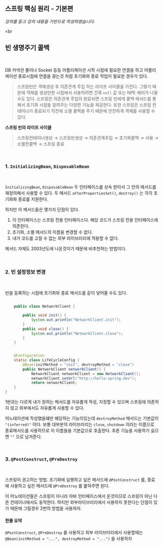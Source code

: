 ## 스프링 핵심 원리 - 기본편
_강의를 듣고 강의 내용을 기반으로 작성하였습니다._

<br

## 빈 생명주기 콜백

<br>

DB 커넥션 풀이나 Socket 등등 어플리케이션 시작 시점에 필요한 연결을 하고 어플리케이션 종료시점에 연결을 끊는것 처럼 초기화와 종료 작업이 필요한 경우가 있다.

> 스프링빈은 객체생성 후 의존관계 주입 하는 라이프 사이클을 가진다. 그렇기 때문에 객체를 생성만한 시점에서 사용하려면 간혹 `null` 값 또는 NPE 에러가 나올수도 
> 있다. 스프링은 의존관계 주입이 완료되면 스프링 빈에게 콜백 메서드를 통해서 초기화 시점을 알려주는 다양한 기능을 제공한다. 또한 스프링은 스프링 컨테이너가 
> 종료되기 직전에 소멸 콜백을 주기 때문에 안전하게 객체를 사용할 수 있다.


**스프링 빈의 라이프 사이클**
> 스프링컨테이너생성 → 스프링빈생성 → 의존관계주입 → 초기화콜백 → 사용 → 소멸전콜백 → 스프링 종료



<br>

### 1. `InitializingBean`, `DisposableBean` 

<br>

`InitializingBean`, `DisposableBean` 두 인터페이스를 상속 받아서 그 안의 메서드를 재정의해서 사용할 수 있다. 
두 메서드 `afterPropertiesSet()`, `destroy()` 는 각각 초기화화 종료를 지원한다. 


하지만 이 메서드들은 몇가지 단점이 있다.

1. 이 인터페이스는 스프링 전용 인터페이스다. 해당 코드가 스프링 전용 인터페이스에 의존한다.
2. 초기화, 소멸 메서드의 이름을 변경할 수 없다.
3. 내가 코드를 고칠 수 없는 외부 라이브러리에 적용할 수 없다.

메서드 자체도 2003년도에 나온것이기 때문에 비추천하는 방법이다.

<br>

### 2. 빈 설정정보 변경

<br>

빈을 등록하는 시점에 초기화와 종료 메서드를 같이 넣어줄 수도 있다.

```java

    public class NetworkClient {

        public void init() { 
            System.out.println("NetworkClient.init");
        }
        public void close() {
            System.out.println("NetworkClient.close");
        }
    }

```

```java

    @Configuration
    static class LifeCycleConfig {
        @Bean(initMethod = "init", destroyMethod = "close")
        public NetworkClient networkClient() {
            NetworkClient networkClient = new NetworkClient();
            networkClient.setUrl("http://hello-spring.dev");
            return networkClient;
    } 
}

```

1번과는 다르게 내가 원하는 메서드를 자유롭게 작성, 지정할 수 있으며 스프링에 의존하지 않고 외부에서도 자유롭게 사용할 수 있다.

어노테이션에 작성했을떄만 해당하는 기능이있는데 `destroyMethod` 메서드는 기본값이 `"(inferred)"` 이다. 보통 대부분의 라이브러리는 `close`, 
`shutdown` 이라는 이름으로 종료메서드를 사용하므로 이 이름들을 기본값으로 호출한다. 추론 기능을 사용하기 싫으면 `""` 으로 남겨준다.

<br>

### 3. `@PostConstruct`, `@PreDestroy`

<br>

스프링이 권고하는 방법. 초기화에 실행하고 싶은 메서드에 `@PostConstruct` 를, 종료에 사용하고 싶은 메서드에 `@PreDestroy` 를 붙혀주면 된다.

이 어노테이션들은 스프링이 아니라 자바 인터페이스에서 온것이므로 스프링이 아닌 다른 컨테이너에서도 동작한다. 하지만 외부라이브러리에서 사용하지 못한다는 단점이 
있가 때문에 그럴경우 2번의 방법을 사용하자.

#### 한줄 요약
`@PostConstruct`, `@PreDestroy` 를 사용하고 외부 라이브러리에서 사용할때는 `@Bean(initMethod = "...", destroyMethod = "...")` 을 
사용하자


<br><br>